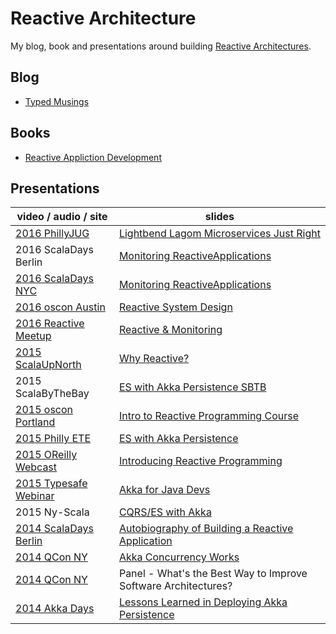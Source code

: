 # Reactive Architecture

My blog, book and presentations around building [Reactive Architectures](http://www.reactivemanifesto.org).

## Blog

* [Typed Musings](http://ironfish.github.io)

## Books

* [Reactive Appliction Development](http://manning.com/devore/?a_aid=ironfish&a_bid=39e254aa)

## Presentations

video / audio / site                                | slides
--------------------------------------------------- | ------------------------------------------------------------------------------
[2016 PhillyJUG](http://www.meetup.com/PhillyJUG/events/231389526/) | [Lightbend Lagom Microservices Just Right](/pdf/lightbend-lagom-mircroservices-just-right.pdf)
2016 ScalaDays Berlin | [Monitoring ReactiveApplications](/pdf/monitoring_reactive_applications.pdf) 
[2016 ScalaDays NYC](http://tinyurl.com/hte28qj) | [Monitoring ReactiveApplications](/pdf/monitoring_reactive_applications.pdf) 
[2016 oscon Austin](http://tinyurl.com/zd2mfb2) | [Reactive System Design](https://github.com/ironfish/reactive-system-design)
[2016 Reactive Meetup](http://tinyurl.com/j7sbg7t) | [Reactive & Monitoring](/pdf/reactive-and-monitoring-reactive-meetup.2016.pdf)
[2015 ScalaUpNorth](http://tinyurl.com/nqvcfuw) | [Why Reactive?](/pdf/why-reactive.pdf)
2015 ScalaByTheBay | [ES with Akka Persistence SBTB](/pdf/dist_es_with_akka_persistence_sbtb.pdf)
[2015 oscon Portland](http://tinyurl.com/7dprkk) | [Intro to Reactive Programming Course](http://tinyurl.com/nz2rgd6)
[2015 Philly ETE](http://tinyurl.com/pbnrnws) | [ES with Akka Persistence](/pdf/dist_es_with_akka_pers.pdf)
[2015 OReilly Webcast](http://tinyurl.com/news2hq) | [Introducing Reactive Programming](/pdf/intro_reactive_prog.pdf)
[2015 Typesafe Webinar](http://tinyurl.com/nhut99k) | [Akka for Java Devs](/pdf/akka_for_java_devs.pdf)
2015 Ny-Scala | [CQRS/ES with Akka](/pdf/cqrs_es.pdf)
[2014 ScalaDays Berlin](http://tinyurl.com/op7gdmu) | [Autobiography of Building a Reactive Application](/pdf/autobiography_ra.pdf)
[2014 QCon NY](http://tinyurl.com/pjcbcce) | [Akka Concurrency Works](/pdf/akka_concurrency_works.pdf)
[2014 QCon NY](http://tinyurl.com/nd8zalc) | Panel - What's the Best Way to Improve Software Architectures?
[2014 Akka Days](http://tinyurl.com/o2zsens) | [Lessons Learned in Deploying Akka Persistence](/pdf/lessons-akka-pers.pdf)

